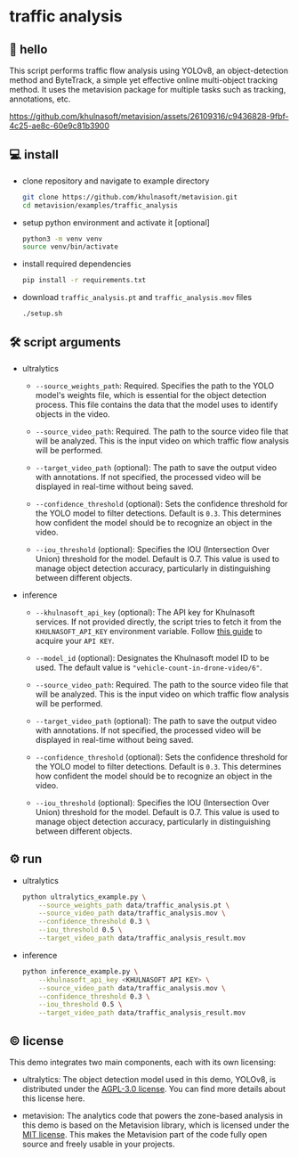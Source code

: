 # traffic analysis

## 👋 hello

This script performs traffic flow analysis using YOLOv8, an object-detection method and
ByteTrack, a simple yet effective online multi-object tracking method. It uses the
metavision package for multiple tasks such as tracking, annotations, etc.

https://github.com/khulnasoft/metavision/assets/26109316/c9436828-9fbf-4c25-ae8c-60e9c81b3900

## 💻 install

- clone repository and navigate to example directory

  ```bash
  git clone https://github.com/khulnasoft/metavision.git
  cd metavision/examples/traffic_analysis
  ```

- setup python environment and activate it \[optional\]

  ```bash
  python3 -m venv venv
  source venv/bin/activate
  ```

- install required dependencies

  ```bash
  pip install -r requirements.txt
  ```

- download `traffic_analysis.pt` and `traffic_analysis.mov` files

  ```bash
  ./setup.sh
  ```

## 🛠️ script arguments

- ultralytics

  - `--source_weights_path`: Required. Specifies the path to the YOLO model's weights
    file, which is essential for the object detection process. This file contains the
    data that the model uses to identify objects in the video.

  - `--source_video_path`: Required. The path to the source video file that will be
    analyzed. This is the input video on which traffic flow analysis will be performed.

  - `--target_video_path` (optional): The path to save the output video with
    annotations. If not specified, the processed video will be displayed in real-time
    without being saved.

  - `--confidence_threshold` (optional): Sets the confidence threshold for the YOLO
    model to filter detections. Default is `0.3`. This determines how confident the
    model should be to recognize an object in the video.

  - `--iou_threshold` (optional): Specifies the IOU (Intersection Over Union) threshold
    for the model. Default is 0.7. This value is used to manage object detection
    accuracy, particularly in distinguishing between different objects.

- inference

  - `--khulnasoft_api_key` (optional): The API key for Khulnasoft services. If not provided
    directly, the script tries to fetch it from the `KHULNASOFT_API_KEY` environment
    variable. Follow [this guide](https://docs.khulnasoft.com/api-reference/authentication#retrieve-an-api-key)
    to acquire your `API KEY`.

  - `--model_id` (optional): Designates the Khulnasoft model ID to be used. The default
    value is `"vehicle-count-in-drone-video/6"`.

  - `--source_video_path`: Required. The path to the source video file that will be
    analyzed. This is the input video on which traffic flow analysis will be performed.

  - `--target_video_path` (optional): The path to save the output video with
    annotations. If not specified, the processed video will be displayed in real-time
    without being saved.

  - `--confidence_threshold` (optional): Sets the confidence threshold for the YOLO
    model to filter detections. Default is `0.3`. This determines how confident the
    model should be to recognize an object in the video.

  - `--iou_threshold` (optional): Specifies the IOU (Intersection Over Union) threshold
    for the model. Default is 0.7. This value is used to manage object detection
    accuracy, particularly in distinguishing between different objects.

## ⚙️ run

- ultralytics

  ```bash
  python ultralytics_example.py \
      --source_weights_path data/traffic_analysis.pt \
      --source_video_path data/traffic_analysis.mov \
      --confidence_threshold 0.3 \
      --iou_threshold 0.5 \
      --target_video_path data/traffic_analysis_result.mov
  ```

- inference

  ```bash
  python inference_example.py \
      --khulnasoft_api_key <KHULNASOFT API KEY> \
      --source_video_path data/traffic_analysis.mov \
      --confidence_threshold 0.3 \
      --iou_threshold 0.5 \
      --target_video_path data/traffic_analysis_result.mov
  ```

## © license

This demo integrates two main components, each with its own licensing:

- ultralytics: The object detection model used in this demo, YOLOv8, is distributed
  under the [AGPL-3.0 license](https://github.com/ultralytics/ultralytics/blob/main/LICENSE).
  You can find more details about this license here.

- metavision: The analytics code that powers the zone-based analysis in this demo is
  based on the Metavision library, which is licensed under the
  [MIT license](https://github.com/khulnasoft/metavision/blob/develop/LICENSE.md). This
  makes the Metavision part of the code fully open source and freely usable in your
  projects.
